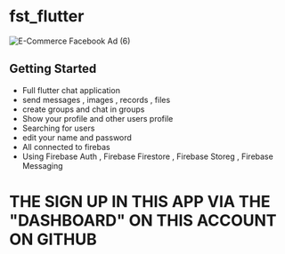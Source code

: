 # fst_flutter

![E-Commerce Facebook Ad (6)](https://github.com/youssef235/Chat-application/assets/55225729/08e1667a-ed45-4d67-be21-35a8c0be8926)

## Getting Started

- Full flutter chat application
- send messages , images ,  records , files
- create groups and chat in groups
- Show your profile and other users profile
- Searching for users
- edit your name and password
- All connected to firebas
- Using Firebase Auth , Firebase Firestore , Firebase Storeg , Firebase Messaging


#    THE SIGN UP IN THIS APP VIA THE "DASHBOARD" ON THIS ACCOUNT ON GITHUB  #                                                         

